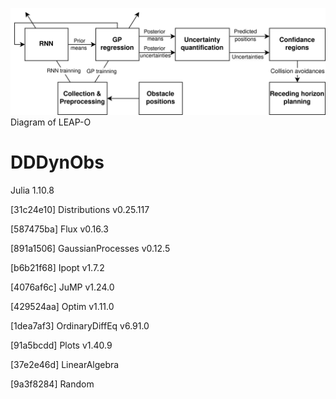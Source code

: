 ![alt text](https://github.com/EasternBoy/DDDynObs/blob/main/Scheme.png)
Diagram of LEAP-O

# DDDynObs
  Julia 1.10.8
  
  [31c24e10] Distributions v0.25.117

  [587475ba] Flux v0.16.3

  [891a1506] GaussianProcesses v0.12.5

  [b6b21f68] Ipopt v1.7.2

  [4076af6c] JuMP v1.24.0

  [429524aa] Optim v1.11.0

  [1dea7af3] OrdinaryDiffEq v6.91.0

  [91a5bcdd] Plots v1.40.9

  [37e2e46d] LinearAlgebra
  
  [9a3f8284] Random
